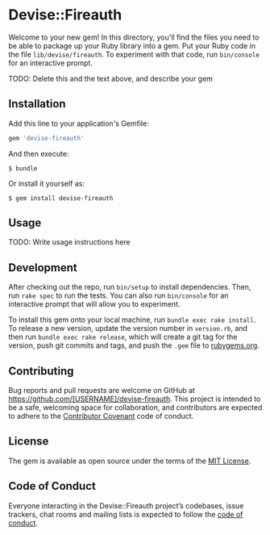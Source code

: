 # Devise::Fireauth

Welcome to your new gem! In this directory, you'll find the files you need to be able to package up your Ruby library into a gem. Put your Ruby code in the file `lib/devise/fireauth`. To experiment with that code, run `bin/console` for an interactive prompt.

TODO: Delete this and the text above, and describe your gem

## Installation

Add this line to your application's Gemfile:

```ruby
gem 'devise-fireauth'
```

And then execute:

    $ bundle

Or install it yourself as:

    $ gem install devise-fireauth

## Usage

TODO: Write usage instructions here

## Development

After checking out the repo, run `bin/setup` to install dependencies. Then, run `rake spec` to run the tests. You can also run `bin/console` for an interactive prompt that will allow you to experiment.

To install this gem onto your local machine, run `bundle exec rake install`. To release a new version, update the version number in `version.rb`, and then run `bundle exec rake release`, which will create a git tag for the version, push git commits and tags, and push the `.gem` file to [rubygems.org](https://rubygems.org).

## Contributing

Bug reports and pull requests are welcome on GitHub at https://github.com/[USERNAME]/devise-fireauth. This project is intended to be a safe, welcoming space for collaboration, and contributors are expected to adhere to the [Contributor Covenant](http://contributor-covenant.org) code of conduct.

## License

The gem is available as open source under the terms of the [MIT License](https://opensource.org/licenses/MIT).

## Code of Conduct

Everyone interacting in the Devise::Fireauth project’s codebases, issue trackers, chat rooms and mailing lists is expected to follow the [code of conduct](https://github.com/[USERNAME]/devise-fireauth/blob/master/CODE_OF_CONDUCT.md).
